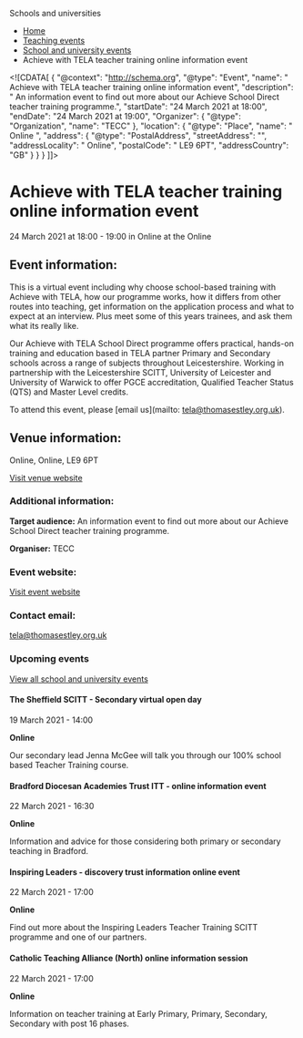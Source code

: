 Schools and universities

*   [Home](/)
*   [Teaching events](/teaching-events)
*   [School and university events](/teaching-events/training-provider-events)
*   Achieve with TELA teacher training online information event

<!\[CDATA\[ { "@context": "http://schema.org", "@type": "Event", "name": " Achieve with TELA teacher training online information event", "description": " An information event to find out more about our Achieve School Direct teacher training programme.", "startDate": "24 March 2021 at 18:00", "endDate": "24 March 2021 at 19:00", "Organizer": { "@type": "Organization", "name": "TECC" }, "location": { "@type": "Place", "name": " Online ", "address": { "@type": "PostalAddress", "streetAddress": "", "addressLocality": " Online", "postalCode": " LE9 6PT", "addressCountry": "GB" } } } \]\]>

Achieve with TELA teacher training online information event
===========================================================

24 March 2021 at 18:00 - 19:00 in Online at the Online

Event information:
------------------

This is a virtual event including why choose school-based training with Achieve with TELA, how our programme works, how it differs from other routes into teaching, get information on the application process and what to expect at an interview. Plus meet some of this years trainees, and ask them what its really like.

Our Achieve with TELA School Direct programme offers practical, hands-on training and education based in TELA partner Primary and Secondary schools across a range of subjects throughout Leicestershire. Working in partnership with the Leicestershire SCITT, University of Leicester and University of Warwick to offer PGCE accreditation, Qualified Teacher Status (QTS) and Master Level credits.

To attend this event, please [email us](mailto: tela@thomasestley.org.uk).

Venue information:
------------------

Online, Online, LE9 6PT

[Visit venue website](https://telaonline.co.uk/ "Online")

### Additional information:

**Target audience:** An information event to find out more about our Achieve School Direct teacher training programme.

**Organiser:** TECC

### Event website:

[Visit event website](https://telaonline.co.uk/)

### Contact email:

[tela@thomasestley.org.uk](mailto:tela@thomasestley.org.uk)

### Upcoming events

[View all school and university events](/teaching-events/training-provider-events)

[](/teaching-events/training-provider-events/210319-the-sheffield-scitt-secondary-virtual-open-day)

#### The Sheffield SCITT - Secondary virtual open day

19 March 2021 - 14:00

**Online**

Our secondary lead Jenna McGee will talk you through our 100% school based Teacher Training course.

[](/teaching-events/training-provider-events/210322-bradford-diocesan-academies-trust-itt-online-information-event)

#### Bradford Diocesan Academies Trust ITT - online information event

22 March 2021 - 16:30

**Online**

Information and advice for those considering both primary or secondary teaching in Bradford.

[](/teaching-events/training-provider-events/210322-inspiring-leaders-discovery-trust-information-online-event)

#### Inspiring Leaders - discovery trust information online event

22 March 2021 - 17:00

**Online**

Find out more about the Inspiring Leaders Teacher Training SCITT programme and one of our partners.

[](/teaching-events/training-provider-events/210322-catholic-teaching-alliance-north-online-information-session)

#### Catholic Teaching Alliance (North) online information session

22 March 2021 - 17:00

**Online**

Information on teacher training at Early Primary, Primary, Secondary, Secondary with post 16 phases.